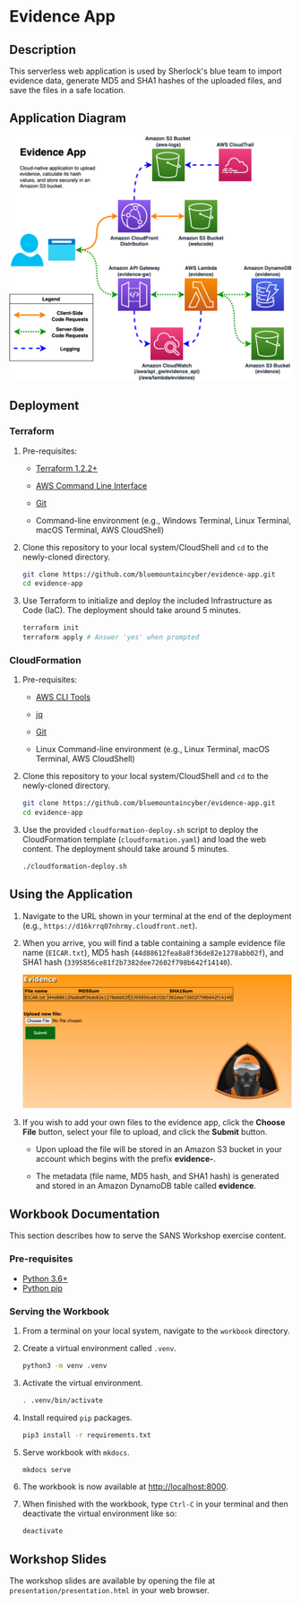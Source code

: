 # Evidence App

## Description

This serverless web application is used by Sherlock's blue team to import evidence data, generate MD5 and SHA1 hashes of the uploaded files, and save the files in a safe location.

## Application Diagram

![Application Diagram](docs/img/app-diagram.png)

## Deployment

### Terraform

1. Pre-requisites:

    - [Terraform 1.2.2+](https://www.terraform.io/downloads)

    - [AWS Command Line Interface](https://docs.aws.amazon.com/cli/latest/userguide/getting-started-install.html)

    - [Git](https://git-scm.com/downloads)

    - Command-line environment (e.g., Windows Terminal, Linux Terminal, macOS Terminal, AWS CloudShell)

2. Clone this repository to your local system/CloudShell and `cd` to the newly-cloned directory.

    ```bash
    git clone https://github.com/bluemountaincyber/evidence-app.git
    cd evidence-app
    ```

3. Use Terraform to initialize and deploy the included Infrastructure as Code (IaC). The deployment should take around 5 minutes.

    ```bash
    terraform init
    terraform apply # Answer 'yes' when prompted
    ```

### CloudFormation

1. Pre-requisites:

    - [AWS CLI Tools](https://docs.aws.amazon.com/cli/latest/userguide/getting-started-install.html)

    - [jq](https://stedolan.github.io/jq/download/)

    - [Git](https://git-scm.com/downloads)

    - Linux Command-line environment (e.g., Linux Terminal, macOS Terminal, AWS CloudShell)

2. Clone this repository to your local system/CloudShell and `cd` to the newly-cloned directory.

    ```bash
    git clone https://github.com/bluemountaincyber/evidence-app.git
    cd evidence-app
    ```

3. Use the provided `cloudformation-deploy.sh` script to deploy the CloudFormation template (`cloudformation.yaml`) and load the web content. The deployment should take around 5 minutes.

    ```bash
    ./cloudformation-deploy.sh
    ```

## Using the Application

1. Navigate to the URL shown in your terminal at the end of the deployment (e.g., `https://d16krrq07nhrmy.cloudfront.net`).

2. When you arrive, you will find a table containing a sample evidence file name (`EICAR.txt`), MD5 hash (`44d88612fea8a8f36de82e1278abb02f`), and SHA1 hash (`3395856ce81f2b7382dee72602f798b642f14140`).

    ![Default Web Page](docs/img/app-default-page.png)

3. If you wish to add your own files to the evidence app, click the **Choose File** button, select your file to upload, and click the **Submit** button.

    - Upon upload the file will be stored in an Amazon S3 bucket in your account which begins with the prefix **evidence-**.

    - The metadata (file name, MD5 hash, and SHA1 hash) is generated and stored in an Amazon DynamoDB table called **evidence**.

## Workbook Documentation

This section describes how to serve the SANS Workshop exercise content.

### Pre-requisites

- [Python 3.6+](https://www.python.org/about/gettingstarted/)
- [Python pip](https://pip.pypa.io/en/stable/installation/)

### Serving the Workbook

1. From a terminal on your local system, navigate to the `workbook` directory.

2. Create a virtual environment called `.venv`.

    ```bash
    python3 -m venv .venv
    ```

3. Activate the virtual environment.

    ```bash
    . .venv/bin/activate
    ```

4. Install required `pip` packages.

    ```bash
    pip3 install -r requirements.txt
    ```

5. Serve workbook with `mkdocs`.

    ```bash
    mkdocs serve
    ```

6. The workbook is now available at [http://localhost:8000](http:localhost:8000).

7. When finished with the workbook, type `Ctrl-C` in your terminal and then deactivate the virtual environment like so:

    ```bash
    deactivate
    ```

## Workshop Slides

The workshop slides are available by opening the file at `presentation/presentation.html` in your web browser.
